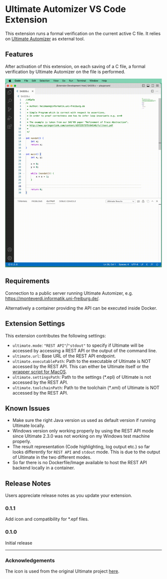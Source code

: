 # Ultimate Automizer VS Code Extension

This extension runs a formal verification on the current active C file. It relies on [Ultimate Automizer](https://github.com/ultimate-pa/ultimate) as external tool.

## Features

After activation of this extension, on each saving of a C file, a formal verification by Ultimate Automizer on the file is performed.

![demonstration](images/demo.gif)

## Requirements

Connection to a public server running Ultimate Automizer, e.g. <https://monteverdi.informatik.uni-freiburg.de/>.

Alternatively a container providing the API can be executed inside Docker.

## Extension Settings

This extension contributes the following settings:

* `ultimate.mode`: `"REST API"`/`"stdout"` to specify if Ultimate will be accessed by accessing a REST API or the output of the command line.
* `ultimate.url`: Base URL of the REST API endpoint.
* `ultimate.executablePath`: Path to the executable of Ultimate is NOT accessed by the REST API. This can either be Ultimate itself or the [wrapper script for MacOS](https://github.com/FahrJo/ultimate-automizer-docker).
* `ultimate.settingsPath`: Path to the settings (*.epl) of Ultimate is not accessed by the REST API.
* `ultimate.toolchainPath`: Path to the toolchain (*.xml) of Ultimate is NOT accessed by the REST API.

## Known Issues

* Make sure the right Java version us used as default version if running Ultimate locally.
* Windows version only working properly by using the REST API mode since Ultimate 2.3.0 was not working on my Windows test machine properly.
* The result representation (Code highlighting, log output etc.) so far looks differently for `REST API` and `stdout` mode. This is due to the output of Ultimate in the two different modes.
* So far there is no Dockerfile/Image available to host the REST API backend locally in a container.

## Release Notes

Users appreciate release notes as you update your extension.

### 0.1.1

Add icon and compatibility for *.epf files.

### 0.1.0

Initial release

<!--### 1.0.1

Fixed issue #.

### 1.1.0

Added features X, Y, and Z.

---
-->
---

### Acknowledgements

The icon is used from the original Ultimate project [here](https://github.com/ultimate-pa/ultimate).
